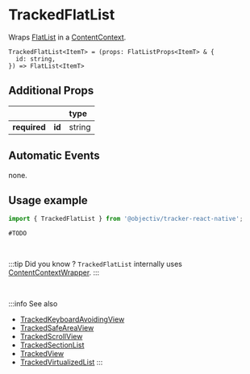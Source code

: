 # TrackedFlatList

Wraps [FlatList](https://reactnative.dev/docs/flatlist) in a [ContentContext](/taxonomy/reference/location-contexts/ContentContext.md).

```tsx
TrackedFlatList<ItemT> = (props: FlatListProps<ItemT> & {
  id: string,
}) => FlatList<ItemT>
```

## Additional Props
|               |         | type      | 
|:-------------:|:--------|:----------|
| **required**  | **id**  | string    |

## Automatic Events
none.

## Usage example

```jsx
import { TrackedFlatList } from '@objectiv/tracker-react-native';
```

```tsx
#TODO
```

<br />

:::tip Did you know ?
`TrackedFlatList` internally uses [ContentContextWrapper](/tracking/react/api-reference/locationWrappers/ContentContextWrapper.md).
:::

<br />

:::info See also
- [TrackedKeyboardAvoidingView](/tracking/react-native/api-reference/trackedComponents/TrackedKeyboardAvoidingView.md)
- [TrackedSafeAreaView](/tracking/react-native/api-reference/trackedComponents/TrackedSafeAreaView.md)
- [TrackedScrollView](/tracking/react-native/api-reference/trackedComponents/TrackedScrollView.md)
- [TrackedSectionList](/tracking/react-native/api-reference/trackedComponents/TrackedSectionList.md)
- [TrackedView](/tracking/react-native/api-reference/trackedComponents/TrackedView.md)
- [TrackedVirtualizedList](/tracking/react-native/api-reference/trackedComponents/TrackedVirtualizedList.md)
:::
